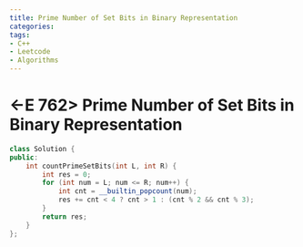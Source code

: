 ```yaml
---
title: Prime Number of Set Bits in Binary Representation
categories:
tags:
- C++
- Leetcode
- Algorithms
---
```


# <-E 762> Prime Number of Set Bits in Binary Representation

```c++
class Solution {
public:
    int countPrimeSetBits(int L, int R) {
        int res = 0;
        for (int num = L; num <= R; num++) {
            int cnt = __builtin_popcount(num);
            res += cnt < 4 ? cnt > 1 : (cnt % 2 && cnt % 3);
        }
        return res;
    }
};
```

